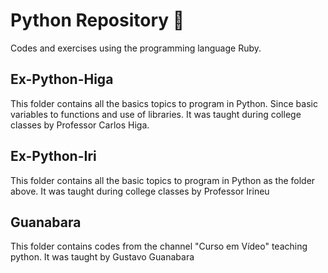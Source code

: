 # Python Repository 🐍
Codes and exercises using the programming language Ruby.

## Ex-Python-Higa
This folder contains all the basics topics to program in Python. Since basic variables to functions and use of libraries.
It was taught during college classes by Professor Carlos Higa.

## Ex-Python-Iri
This folder contains all the basic topics to program in Python as the folder above.
It was taught during college classes by Professor Irineu

## Guanabara
This folder contains codes from the channel "Curso em Vídeo" teaching python.
It was taught by Gustavo Guanabara

